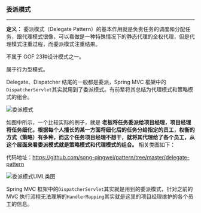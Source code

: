 ### 委派模式

-------------------

**定义：** 委派模式（Delegate Pattern）的基本作用就是负责任务的调度和分配任务，跟代理模式很像，可以看做是一种特殊情况下的静态代理的全权代理，但是代理模式注重过程，而委派模式注重结果。

不属于 GOF 23种设计模式之一。

属于行为型模式。

Delegate、Dispatcher 结尾的一般都是委派，Spring MVC 框架中的`DispatcherServlet`其实就用到了委派模式。有前辈将其总结为代理模式和策略模式的组合。

![委派模式](https://github.com/song-qingwei/Java/blob/master/%E6%88%AA%E5%9B%BE/%E6%BA%90%E7%A0%81%E7%AF%87/Spring/%E5%A7%94%E6%B4%BE%E6%A8%A1%E5%BC%8F.png?raw=true)

如图中所示，一个比较实际的例子，就是 **老板将任务委派给项目经理，项目经理将任务细化，根据每个人擅长的某一方面将细化后的任务分给指定的员工，权衡的方式（策略）有多种，而这个任务项目经理不想干，就将其代理给了各个员工，从这个层面来看委派模式就是策略模式和代理模式的组合。** 相关类图如下：

代码地址：<https://github.com/song-qingwei/pattern/tree/master/delegate-pattern>

![委派模式UML类图](https://github.com/song-qingwei/Java/blob/master/%E6%88%AA%E5%9B%BE/%E6%BA%90%E7%A0%81%E7%AF%87/Spring/%E5%A7%94%E6%B4%BE%E6%A8%A1%E5%BC%8FUML%E7%B1%BB%E5%9B%BE.png?raw=true)

Spring MVC 框架中的`DispatcherServlet`其实就是用到的委派模式，针对之前的 MVC 执行流程无法理解的`HandlerMapping`其实就是这里的项目经理维护的各个员工的信息。

